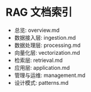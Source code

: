 # RAG 文档索引

- 总览: overview.md
- 数据接入层: ingestion.md
- 数据处理层: processing.md
- 向量化层: vectorization.md
- 检索层: retrieval.md
- 应用层: application.md
- 管理与运维: management.md
- 设计模式: patterns.md
